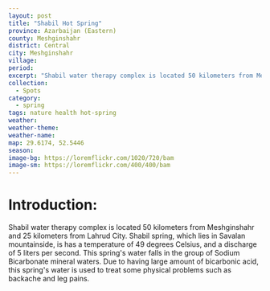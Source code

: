 ```yaml
---
layout: post
title: "Shabil Hot Spring"
province: Azarbaijan (Eastern)
county: Meshginshahr
district: Central
city: Meshginshahr
village:
period: 
excerpt: "Shabil water therapy complex is located 50 kilometers from Meshginshahr and 25 kilometers from Lahrud City."
collection:
  - Spots
category: 
  - spring
tags: nature health hot-spring
weather: 
weather-theme:
weather-name:
map: 29.6174, 52.5446
season:
image-bg: https://loremflickr.com/1020/720/bam
image-sm: https://loremflickr.com/400/400/bam
---
```

# **Introduction:**

Shabil water therapy complex is located 50 kilometers from Meshginshahr and 25 kilometers from Lahrud City. Shabil spring, which lies in Savalan mountainside, is has a temperature of 49 degrees Celsius, and a discharge of 5 liters per second. This spring's water falls in the group of Sodium Bicarbonate mineral waters. Due to having large amount of bicarbonic acid, this spring's water is used to treat some physical problems such as backache and leg pains.